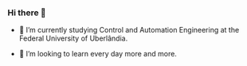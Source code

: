 ### Hi there 👋

- 🔭 I’m currently studying Control and Automation Engineering at the Federal University of Uberlândia.

- 🤔 I’m looking to learn every day more and more.
